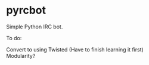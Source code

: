 pyrcbot
=======

Simple Python IRC bot.  

To do:  

Convert to using Twisted (Have to finish learning it first)  
Modularity?  
